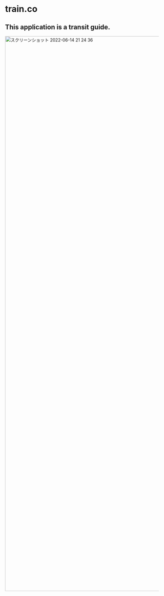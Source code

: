 # train.co
## This application is a transit guide.
<img width="1816" alt="スクリーンショット 2022-06-14 21 24 36" src="https://user-images.githubusercontent.com/52020557/173577067-77e9e560-b3ed-4fbc-878c-b5ded19ac8d8.png">
